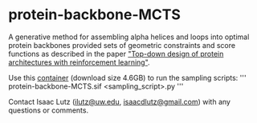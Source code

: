 # protein-backbone-MCTS
A generative method for assembling alpha helices and loops into optimal protein backbones provided sets of geometric constraints and score functions as described in the paper ["Top-down design of protein architectures with reinforcement learning"](insert_link).

Use this [container](https://files.ipd.uw.edu/pub/protein-backbone-MCTS/protein-backbone-MCTS.sif) (download size 4.6GB) to run the sampling scripts:
'''
protein-backbone-MCTS.sif <sampling_script>.py
'''

Contact Isaac Lutz (ilutz@uw.edu, isaacdlutz@gmail.com) with any questions or comments.
